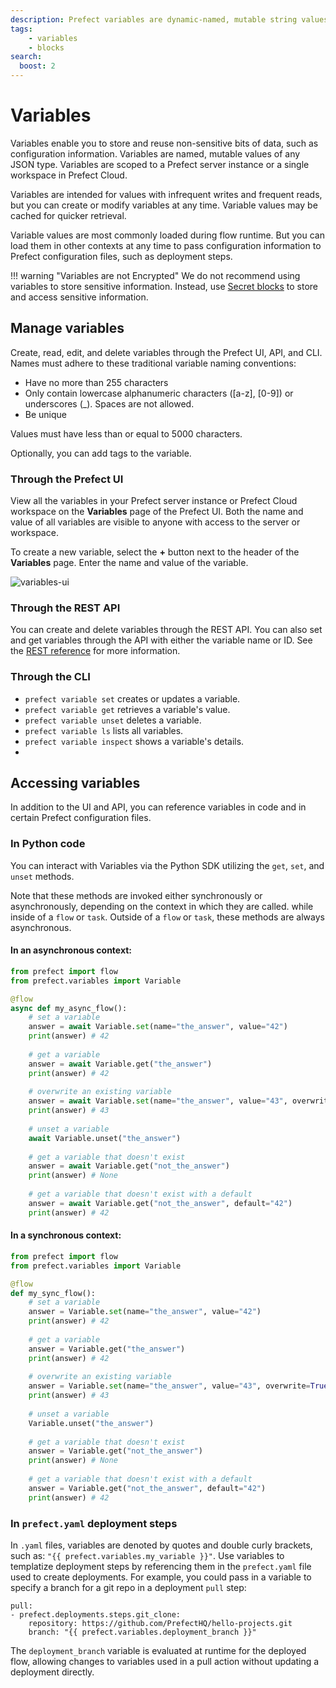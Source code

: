 ```yaml
---
description: Prefect variables are dynamic-named, mutable string values, much like environment variables.
tags:
    - variables
    - blocks
search:
  boost: 2
---
```


# Variables

Variables enable you to store and reuse non-sensitive bits of data, such as configuration information. Variables are named, mutable values of any JSON type. Variables are scoped to a Prefect server instance or a single workspace in Prefect Cloud.

Variables are intended for values with infrequent writes and frequent reads, but you can create or modify variables at any time. Variable values may be cached for quicker retrieval.

Variable values are most commonly loaded during flow runtime. But you can load them in other contexts at any time to pass configuration information to Prefect configuration files, such as deployment steps.

!!! warning "Variables are not Encrypted"
    We do not recommend using variables to store sensitive information. Instead, use [Secret blocks](https://docs.prefect.io/concepts/blocks/#prefect-built-in-blocks) to store and access sensitive information.

## Manage variables

Create, read, edit, and delete variables through the Prefect UI, API, and CLI. Names must adhere to these traditional variable naming conventions:

- Have no more than 255 characters
- Only contain lowercase alphanumeric characters ([a-z], [0-9]) or underscores (_). Spaces are not allowed.
- Be unique

Values must have less than or equal to 5000 characters.

Optionally, you can add tags to the variable.

### Through the Prefect UI

View all the variables in your Prefect server instance or Prefect Cloud workspace on the **Variables** page of the Prefect UI. Both the name and value of all variables are visible to anyone with access to the server or workspace.

To create a new variable, select the **+** button next to the header of the **Variables** page. Enter the name and value of the variable.

![variables-ui](/img/ui/variables-ui.png)

### Through the REST API

You can create and delete variables through the REST API. You can also set and get variables through the API with either the variable name or ID. See the [REST reference](https://app.prefect.cloud/api/docs#tag/Variables) for more information.

### Through the CLI

- `prefect variable set` creates or updates a variable.
- `prefect variable get` retrieves a variable's value.
- `prefect variable unset` deletes a variable.
- `prefect variable ls` lists all variables.
- `prefect variable inspect` shows a variable's details.
- 
## Accessing variables

In addition to the UI and API, you can reference variables in code and in certain Prefect configuration files.

### In Python code

You can interact with Variables via the Python SDK utilizing the `get`, `set`, and `unset` methods. 

Note that these methods are invoked either synchronously or asynchronously, depending on the context in which they are called. 
while inside of a `flow` or `task`. Outside of a `flow` or `task`, these methods are always asynchronous.


#### In an asynchronous context:
```python
from prefect import flow
from prefect.variables import Variable

@flow
async def my_async_flow():
    # set a variable
    answer = await Variable.set(name="the_answer", value="42")
    print(answer) # 42
    
    # get a variable
    answer = await Variable.get("the_answer")
    print(answer) # 42
    
    # overwrite an existing variable
    answer = await Variable.set(name="the_answer", value="43", overwrite=True)
    print(answer) # 43
    
    # unset a variable
    await Variable.unset("the_answer")
    
    # get a variable that doesn't exist
    answer = await Variable.get("not_the_answer")
    print(answer) # None
    
    # get a variable that doesn't exist with a default
    answer = await Variable.get("not_the_answer", default="42")
    print(answer) # 42
```

#### In a synchronous context:
```python
from prefect import flow
from prefect.variables import Variable

@flow
def my_sync_flow():
    # set a variable
    answer = Variable.set(name="the_answer", value="42")
    print(answer) # 42
    
    # get a variable
    answer = Variable.get("the_answer")
    print(answer) # 42
    
    # overwrite an existing variable
    answer = Variable.set(name="the_answer", value="43", overwrite=True)
    print(answer) # 43
    
    # unset a variable
    Variable.unset("the_answer")
    
    # get a variable that doesn't exist
    answer = Variable.get("not_the_answer")
    print(answer) # None
    
    # get a variable that doesn't exist with a default
    answer = Variable.get("not_the_answer", default="42")
    print(answer) # 42
```


### In `prefect.yaml` deployment steps

In `.yaml` files, variables are denoted by quotes and double curly brackets, such as: `"{{ prefect.variables.my_variable }}"`. Use variables to templatize deployment steps by referencing them in the `prefect.yaml` file used to create deployments. For example, you could pass in a variable to specify a branch for a git repo in a deployment `pull` step:

```
pull:
- prefect.deployments.steps.git_clone:
    repository: https://github.com/PrefectHQ/hello-projects.git
    branch: "{{ prefect.variables.deployment_branch }}"
```

The `deployment_branch` variable is evaluated at runtime for the deployed flow, allowing changes to variables used in a pull action without updating a deployment directly.

